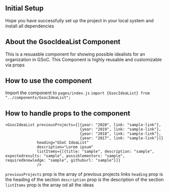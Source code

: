 ## Initial Setup
Hope you have successfully set up the project in your local system and install all dependencies

## About the GsocIdeaList Component
This is a resuasble component for showing possible idealists for an organization in GSoC. This Component is highly reusable and customizable via props

## How to use the component
Import the component to `pages/index.js`
`import {GsocIdeaList} from "../components/GsocIdeaList";`

## How to handle props to the component
```
<GsocIdeaList previousProjects={[{year: "2020", link: "sample-link"},
                                 {year: "2019", link: "sample-link"},
                                 {year: "2018", link: "sample-link"},
                                 {year: "2017", link: "sample-link"}]} 
              heading="GSoC IdeaList" 
              description="Lorem ipsum" 
              listItems={[{title: "sample", description: "sample", expectedresults: "sample", possiblementors: "sample", requiredknowledge: "sample", githuburl: "sample"}]}
              />
```

`previousProjects` prop is the array of previous projects links
`heading` prop is the heading of the section
`description` prop is the description of the section
`listItems` prop is the array od all the ideas